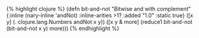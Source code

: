 {% highlight clojure %}
(defn bit-and-not
  "Bitwise and with complement"
  {:inline (nary-inline 'andNot)
   :inline-arities >1?
   :added "1.0"
   :static true}
  ([x y] (. clojure.lang.Numbers andNot x y))
  ([x y & more]
    (reduce1 bit-and-not (bit-and-not x y) more)))
{% endhighlight %}
